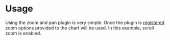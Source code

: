 # Usage

Using the zoom and pan plugin is very simple. Once the plugin is [registered](./integration) zoom options provided to the chart will be used. In this example, scroll zoom is enabled.

<div data-sample-holder></div>

<script setup>
import {onMounted} from 'vue';
import {setupSample} from '../scripts/setup-sample.js';
import code from "./usage-example.js?raw";

onMounted(() => setupSample(code));
</script>
